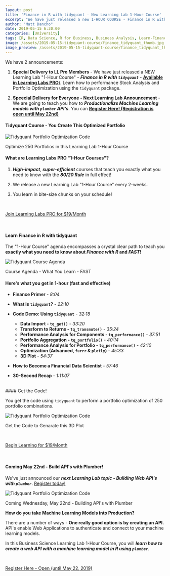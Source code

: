 ```yaml
---
layout: post
title: 'Finance in R with tidyquant - New Learning Lab 1-Hour Course'
excerpt: "We have just released a new 1-HOUR COURSE - Finance in R with tidyquant - Available in Learning Labs PRO."
author: "Matt Dancho"
date: 2019-05-15 6:30:00
categories: [University]
tags: [R, Data Science, R for Business, Business Analysis, Learn-Finance, tidyquant]
image: /assets/2019-05-15-tidyquant-course/finance_tidyquant_thumb.jpg
image_preview: /assets/2019-05-15-tidyquant-course/finance_tidyquant_thumb.jpg
---
```


We have 2 announcements:

1. __Special Delivery to LL Pro Members__ - We have just released a NEW Learning Lab "1-Hour Course" - ___Finance in R with `tidyquant`___ - [__Available in Learning Labs PRO__)](https://university.business-science.io/p/learning-labs-pro). Learn how to performance Stock Analysis and Portfolio Optimization using the `tidyquant` package. 

2. __Spcecial Delivery for Everyone - Next Learning Lab Announcement__ - We are going to teach you how to ___Productionalize Machine Learning models with `plumber` API's___. You can [__Register Here! (Registration is open until May 22nd)__](http://bit.ly/learning-lab-plumber)

#### Tidyquant Course - You Create This Optimized Portfolio

![Tidyquant Portfolio Optimization Code](/assets/2019-05-15-tidyquant-course/tidyquant_course_3d_plot.gif)
<p class="date text-center">Optimize 250 Portfolios in this Learning Lab 1-Hour Course</p>

#### What are Learning Labs PRO "1-Hour Courses"?

1. ___High-impact___, ___super-efficient___ courses that teach you exactly what you need to know with the ___80/20 Rule___ in full effect!

2. We release a new Learning Lab "1-Hour Course" every 2-weeks.

3. You learn in bite-size chunks on your schedule!

<br>
<p class="text-center">
<a class="btn btn-lg btn-success" href="https://university.business-science.io/p/learning-labs-pro/">Join Learning Labs PRO for $19/Month
</a></p>
<br>

#### Learn Finance in R with tidyquant

The "1-Hour Course" agenda encompasses a crystal clear path to teach you __exactly what you need to know about _Finance with R_ and _FAST_!__

![Tidyquant Course Agenda](/assets/2019-05-15-tidyquant-course/tidyquant_course_agenda.jpg)
<p class="date text-center">Course Agenda - What You Learn - FAST</p>


#### Here's what you get in 1-hour (fast and effective)

- __Finance Primer__ - _8:04_

- __What is `tidyquant`?__ - _22:10_

- __Code Demo: Using `tidyquant`__ - _32:18_

    - __Data Import - `tq_get()`__ - _33:20_
    - __Transform to Returns - `tq_transmute()`__ - _35:24_
    - __Performance Analysis for Components - `tq_performance()`__ - _37:51_
    - __Portfolio Aggregation - `tq_portfolio()`__ - _40:14_
    - __Performance Analysis for Portfolio - `tq_performance()`__ - _42:10_
    - __Optimization (Advanced, `furrr` & `plotly`)__ - _45:33_
    - __3D Plot__ - _54:37_

- __How to Become a Financial Data Scientist__ - _57:46_
- __30-Second Recap__ - _1:11:07_

<br>
#### Get the Code!

You get the code using `tidyquant` to perform a portfolio optimization of 250 portfolio combinations.

![Tidyquant Portfolio Optimization Code](/assets/2019-05-15-tidyquant-course/tidyquant_course_3d_plot.gif)
<p class="date text-center">Get the Code to Genarate this 3D Plot</p>


<br>
<p class="text-center">
<a class="btn btn-lg btn-success" href="https://university.business-science.io/p/learning-labs-pro">Begin Learning for $19/Month
</a></p>
<br>


#### Coming May 22nd - Build API's with Plumber!

We've just announced our ___next Learning Lab topic - Building Web API's with `plumber`___. [Register today!](http://bit.ly/learning-lab-plumber)


![Tidyquant Portfolio Optimization Code](/assets/2019-05-15-tidyquant-course/learning_lab_10_plumber.jpg)
<p class="date text-center">Coming Wednesday, May 22nd - Building API's with Plumber</p>

__How do you take Machine Learning Models into Production?__

There are a number of ways - __One really good option is by creating an API.__ API's enable Web Applications to authenticate and connect to your machine learning models. 

In this Business Science Learning Lab 1-Hour Course, you will ___learn how to create a web API with a machine learning model in R using `plumber`___. 

<br>
<p class="text-center">
<a class="btn btn-lg btn-success" href="http://bit.ly/learning-lab-plumber">Register Here - Open (until May 22, 2019)
</a></p>
<br>
